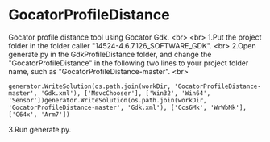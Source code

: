 # GocatorProfileDistance

Gocator profile distance tool using Gocator Gdk.
\<br>
\<br>
1.Put the project folder in the folder caller "14524-4.6.7.126_SOFTWARE_GDK".
\<br>
2.Open generate.py in the GdkProfileDistance folder, and change the "GocatorProfileDistance" in the following two lines to your project folder name, such as "GocatorProfileDistance-master".
\<br>
```
generator.WriteSolution(os.path.join(workDir, 'GocatorProfileDistance-master', 'Gdk.xml'), ['MsvcChooser'], ['Win32', 'Win64', 'Sensor'])generator.WriteSolution(os.path.join(workDir, 'GocatorProfileDistance-master', 'Gdk.xml'), ['Ccs6Mk', 'WrWbMk'], ['C64x', 'Arm7'])
```
3.Run generate.py.
